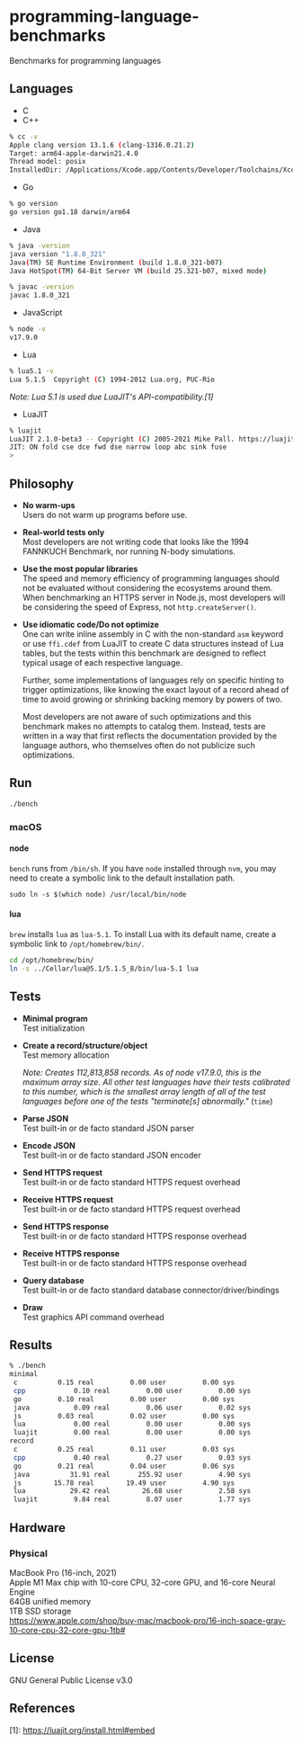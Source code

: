 # programming-language-benchmarks
Benchmarks for programming languages

## Languages
* C
* C++
```sh
% cc -v
Apple clang version 13.1.6 (clang-1316.0.21.2)
Target: arm64-apple-darwin21.4.0
Thread model: posix
InstalledDir: /Applications/Xcode.app/Contents/Developer/Toolchains/XcodeDefault.xctoolchain/usr/bin
```
* Go
```sh
% go version
go version go1.18 darwin/arm64
```
* Java
```sh
% java -version
java version "1.8.0_321"
Java(TM) SE Runtime Environment (build 1.8.0_321-b07)
Java HotSpot(TM) 64-Bit Server VM (build 25.321-b07, mixed mode)
```
```sh
% javac -version
javac 1.8.0_321
```
* JavaScript
```sh
% node -v
v17.9.0
```
* Lua
```sh
% lua5.1 -v
Lua 5.1.5  Copyright (C) 1994-2012 Lua.org, PUC-Rio
```
_Note: Lua 5.1 is used due LuaJIT's API-compatibility.[1]_

* LuaJIT
```sh
% luajit
LuaJIT 2.1.0-beta3 -- Copyright (C) 2005-2021 Mike Pall. https://luajit.org/
JIT: ON fold cse dce fwd dse narrow loop abc sink fuse
>
```

## Philosophy
* **No warm-ups**  
  Users do not warm up programs before use.
* **Real-world tests only**  
  Most developers are not writing code that looks like the 1994 FANNKUCH
  Benchmark, nor running N-body simulations.
* **Use the most popular libraries**  
  The speed and memory efficiency of programming languages should not be
  evaluated without considering the ecosystems around them. When benchmarking
  an HTTPS server in Node.js, most developers will be considering the speed of
  Express, not `http.createServer()`.
* **Use idiomatic code/Do not optimize**  
  One can write inline assembly in C with the non-standard `asm` keyword or use
  `ffi.cdef` from LuaJIT to create C data structures instead of Lua tables, but
  the tests within this benchmark are designed to reflect typical usage of each
  respective language.

  Further, some implementations of languages rely on specific hinting to
  trigger optimizations, like knowing the exact layout of a record ahead of
  time to avoid growing or shrinking backing memory by powers of two.

  Most developers are not aware of such optimizations and this benchmark makes
  no attempts to catalog them. Instead, tests are written in a way that first
  reflects the documentation provided by the language authors, who themselves
  often do not publicize such optimizations.

## Run
```sh
./bench
```

### macOS
#### node
`bench` runs from `/bin/sh`. If you have `node` installed through `nvm`, you may
need to create a symbolic link to the default installation path.
```
sudo ln -s $(which node) /usr/local/bin/node
```

#### lua
`brew` installs `lua` as `lua-5.1`. To install Lua with its default name, create
a symbolic link to `/opt/homebrew/bin/`.
```sh
cd /opt/homebrew/bin/
ln -s ../Cellar/lua@5.1/5.1.5_8/bin/lua-5.1 lua
```

## Tests
* **Minimal program**  
  Test initialization
* **Create a record/structure/object**  
  Test memory allocation

  _Note: Creates 112,813,858 records. As of node v17.9.0, this is the maximum
  array size. All other test languages have their tests calibrated to this
  number, which is the smallest array length of all of the test
  languages before one of the tests "terminate[s] abnormally."_ (`time`)
* **Parse JSON**  
  Test built-in or de facto standard JSON parser
* **Encode JSON**  
  Test built-in or de facto standard JSON encoder
* **Send HTTPS request**  
  Test built-in or de facto standard HTTPS request overhead
* **Receive HTTPS request**  
  Test built-in or de facto standard HTTPS request overhead
* **Send HTTPS response**  
  Test built-in or de facto standard HTTPS response overhead
* **Receive HTTPS response**  
  Test built-in or de facto standard HTTPS response overhead
* **Query database**  
  Test built-in or de facto standard database connector/driver/bindings
* **Draw**  
  Test graphics API command overhead

## Results
```sh
% ./bench
minimal
 c	        0.15 real         0.00 user         0.00 sys
 cpp	        0.10 real         0.00 user         0.00 sys
 go	        0.10 real         0.00 user         0.00 sys
 java	        0.09 real         0.06 user         0.02 sys
 js	        0.03 real         0.02 user         0.00 sys
 lua	        0.00 real         0.00 user         0.00 sys
 luajit	        0.00 real         0.00 user         0.00 sys
record
 c	        0.25 real         0.11 user         0.03 sys
 cpp	        0.40 real         0.27 user         0.03 sys
 go	        0.21 real         0.04 user         0.06 sys
 java	       31.91 real       255.92 user         4.90 sys
 js	       15.78 real        19.49 user         4.90 sys
 lua	       29.42 real        26.68 user         2.58 sys
 luajit	        9.84 real         8.07 user         1.77 sys
```

## Hardware
### Physical
MacBook Pro (16-inch, 2021)  
Apple M1 Max chip with 10-core CPU, 32-core GPU, and 16-core Neural Engine  
64GB unified memory  
1TB SSD storage  
https://www.apple.com/shop/buy-mac/macbook-pro/16-inch-space-gray-10-core-cpu-32-core-gpu-1tb#

<!-- ### Cloud
GitHub Actions -->

## License
GNU General Public License v3.0

## References
\[1]: https://luajit.org/install.html#embed

